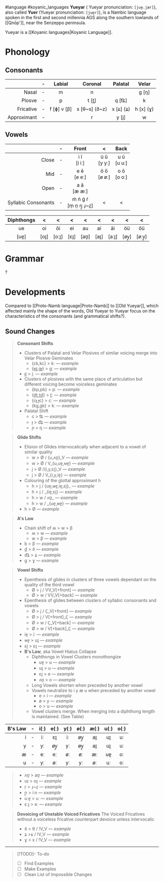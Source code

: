 #language #koyanic_languages 
**Yueyar** ( Yueyar pronunciation: `[jue̯.jær]`), also called **Yuer** (Yueyar pronunciation: `[jue̯r]`), is a Nambic language spoken in the first and second millennia AGS along the southern lowlands of [[Qnōp']], near the Senzeppo peninsula.

Yueyar is a [[Koyanic languages|Koyanic Language]].
# Phonology
## Consonants

|             | -   |   Labial    |      Coronal      |  Palatal  |   Velar   |
| ----------: | --- | :---------: | :---------------: | :-------: | :-------: |
|       Nasal | -   |      m      |         n         |           |   g [ŋ]   |
|      Plosve | -   |      p      |      t [t̪]       |  q [t͡ɕ]  |     k     |
|   Fricative | -   | f [ɸ] v [β] | s \[θ\~s\] (ð\~z) | x [ɕ] (ʑ) | h [x] (ɣ) |
| Approximant | -   |             |         r         |   y [j]   |     w     |

## Vowels

|                     | -   |              Front               |       <        |      Back      |
| ------------------: | --- | :------------------------------: | :------------: | :------------: |
|               Close | -   |          i ī<br>[i iː]          | ü ű<br>[y yː] | u ū<br>[u uː] |
|                 Mid | -   |          e ē<br>[e eː]          | ö ő<br>[ø øː] | o ō<br>[o oː] |
|                Open | -   |          a ā<br>[æ æː]          |                |                |
| Syllabic Consonants | -   | ḿ ń ǵ ŕ<br>[m̩ n̩ ŋ̩ ɹ̩\~z̩] |       <        |       <        |

| Diphthongs |   <   |   <    |   <   |   <   |   <   |   <    |   <   |   <    |
| :--------: | :---: | :----: | :---: | :---: | :---: | :----: | :---: | :----: |
|     ue     |  oi   |  ōi   |  ei   |  au   |  ai   |  āi   |  öü   |  őü   |
|   [ue̯]    | [oɪ̯] | [oːɪ̯] | [ɛɪ̯] | [aʊ̯] | [aɪ̯] | [aːɪ̯] | [øy̯] | [øːy̯] |

# Grammar
?
# Developments
Compared to [[Proto-Namb language|Proto-Namb]] to [[Old Yueyar]], which affected mainly the shape of the words, Old Yueyar to Yueyar focus on the characteristics of the consonants (and grammatical shifts?).
## Sound Changes
>**Consonant Shifts**
>- Clusters of Palatal and Velar Plosives of similar voicing merge into Velar Plosive Geminates
>	- {ck,kc} > kː — *example*
>	- {ɟg,gɟ} > gː — *example*
>- ɟj > jː — *example*
>- Clusters of plosives with the same place of articulation but different voicing become voiceless geminates
>	- {bp,pb} > pː — *example*
>	- {d̪t̪,t̪d̪} > t̪ː — *example*
>	- {cɟ,ɟc} > cː — *example*
>	- {kg,gk} > kː — *example*
>- Palatal Shift
>	- c > t͡ɕ — *example*
>	- ɟ > d͡ʑ — *example*
>	- ɲ > ŋ — *example*

>**Glide Shifts**
>- Elision of Glides intervocalically when adjacent to a vowel of similar quality
>	- w > Ø / {u,ʌʊ̯}\_V — *example*
>	- w > Ø / V\_{u,ue̯,ʉe̯} — *example*
>	- j > Ø /{i,y,ɛi̯}\_V — *example*
>	- j > Ø / V\_{i,y,ie̯} — *example*
>- Colouring of the glottal approximant h
>	- h > j / {ue̯,ʉe̯,ie̯,ɛi̯}\_ — *example*
>	- h > j / \_{ie̯,ɛi̯} — *example*
>	- h > w / ʌʊ̯\_ — *example*
>	- h > w / \_{ue̯,ʉe̯} — *example*
>- h > Ø — *example*

> **A's Law**
> - Chain shift of ʍ > w > β
> 	- ʍ > w — *example*
> 	- w > β — *example*
> - b > β — *example*
> - d̪ > ð — *example*
> - d͡ʑ > ʑ — *example*
> - g > ɣ — *example*

>**Vowel Shifts**
>- Epenthesis of glides in clusters of three vowels dependant on the quality of the third vowel
>	- Ø > j / VV\_V[+front] — *example*
>	- Ø > w / VV\_V[+back] — *example*
>- Epenthesis of glides between clusters of syllabic consonants and vowels
>	- Ø > j / C̩\_V[+front] — *example*
>	- Ø > j / V[+front]\_C̩ — *example*
>	- Ø > w / C̩\_V[+back] — *example*
>	- Ø > w / V[+back]\_C̩ — *example*
>- ie̯ > iː — *example*
>- ʉe̯ > uɪ̯ — *example*
>- ɛi̯ > ɛɪ̯ — *example*
>- **B's Law**, aka Vowel Hiatus Collapse
>	- Diphthongs in Vowel Clusters monothongize
>		- ue̯ > u — *example*
>		- uɪ̯ > u — *example*
>		- ɛɪ̯ > e — *example*
>		- ʌʊ̯ > o — *example*
>	- Long Vowels shorten when preceded by another vowel
>	- Vowels neutralize to i y æ u when preceded by another vowel
>		- e > i — *example*
>		- ø > y — *example*
>		- o > u — *example*
>	- Vowel clusters merge. When merging into a diphthong length is maintained. (See Table)

| B's Law | -   | i(ː) | e(ː) | y(ː) | ø(ː) | æ(ː) | u(ː) | o(ː) |
| ------: | --- | :--: | :--: | :--: | :--: | :--: | :--: | :--: |
|       i | -   |  iː  | ɛɪ̯  |  iː  | øy̯  | aɪ̯  | uɪ̯  |  uː  |
|       y | -   |  yː  | øy̯  |  yː  | øy̯  | aɪ̯  | uɪ̯  |  uː  |
|       æ | -   |  eː  |  eː  |  øː  |  øː  |  æː  | ue̯  |  oː  |
|       u | -   |  yː  |  øː  |  yː  |  yː  |  øː  |  uː  |  oː  |
> - ʌʊ̯ > aʊ̯ — *example*
> - uɪ > oɪ̯ — *example*
> - r̩ > ɹ̩\~z̩ — *example*
> - ɲ̩ > iːn — *example*
> - uːe̯ > uː — *example*
> - ɛːɪ̯ > eː — *example*

>**Devoicing of Unstable Voiced Fricatives**
>The Voiced Fricatives without a voiceless fricative counterpart devoice unless intervocalic
>- ð > θ / !V\_V — *example*
>- ʑ >ɕ / !V\_V — *example*
>- ɣ > x / !V\_V — *example*

****
> [!TODO]- To-do
> - [ ] Find Examples
> - [ ] Make Examples
> - [ ] Clean List of Impossible Changes